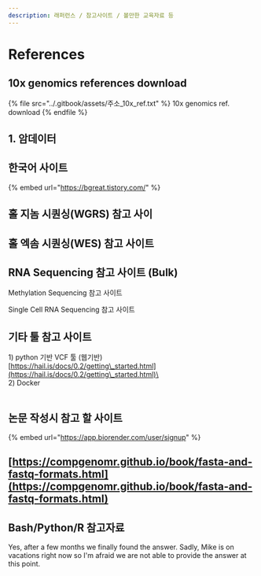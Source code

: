 ```yaml
---
description: 래퍼런스 / 참고사이트 / 볼만한 교육자료 등
---
```


# References

## 10x genomics references download

{% file src="../.gitbook/assets/주소_10x_ref.txt" %}
10x genomics ref. download
{% endfile %}



##

##

## 1. 암데이터&#x20;



##

## 한국어 사이트

{% embed url="https://bgreat.tistory.com/" %}



## 홀 지놈 시퀀싱(WGRS) 참고 사이

## 홀 엑솜 시퀀싱(WES) 참고 사이트

## RNA Sequencing 참고 사이트 (Bulk)



Methylation Sequencing 참고 사이트&#x20;



Single Cell RNA Sequencing 참고 사이트



## 기타 툴 참고 사이트

1\) python 기반 VCF 툴 (웹기반) \
[https://hail.is/docs/0.2/getting\_started.html](https://hail.is/docs/0.2/getting\_started.html)\
\
2\) Docker\
\
&#x20;

## 논문 작성시 참고 할 사이트

{% embed url="https://app.biorender.com/user/signup" %}



## [https://compgenomr.github.io/book/fasta-and-fastq-formats.html](https://compgenomr.github.io/book/fasta-and-fastq-formats.html)

##

## Bash/Python/R 참고자료

Yes, after a few months we finally found the answer. Sadly, Mike is on vacations right now so I'm afraid we are not able to provide the answer at this point.

